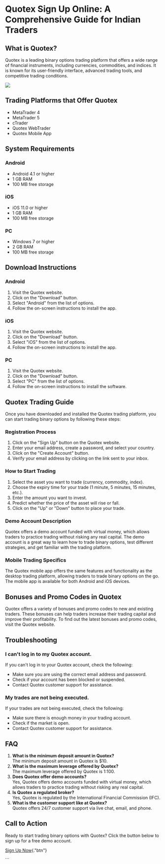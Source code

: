 # Quotex Sign Up Online: A Comprehensive Guide for Indian Traders

## What is Quotex?

Quotex is a leading binary options trading platform that offers a wide
range of financial instruments, including currencies, commodities, and
indices. It is known for its user-friendly interface, advanced trading
tools, and competitive trading conditions.

[![](https://static.quotex.io/files/3_en/300_250.jpg)](https://traff.sbs/brokerqxlid)

## Trading Platforms that Offer Quotex

-   MetaTrader 4
-   MetaTrader 5
-   cTrader
-   Quotex WebTrader
-   Quotex Mobile App

## System Requirements

### Android

-   Android 4.1 or higher
-   1 GB RAM
-   100 MB free storage

### iOS

-   iOS 11.0 or higher
-   1 GB RAM
-   100 MB free storage

### PC

-   Windows 7 or higher
-   2 GB RAM
-   100 MB free storage

## Download Instructions

### Android

1.  Visit the Quotex website.
2.  Click on the "Download" button.
3.  Select "Android" from the list of options.
4.  Follow the on-screen instructions to install the app.

### iOS

1.  Visit the Quotex website.
2.  Click on the "Download" button.
3.  Select "iOS" from the list of options.
4.  Follow the on-screen instructions to install the app.

### PC

1.  Visit the Quotex website.
2.  Click on the "Download" button.
3.  Select "PC" from the list of options.
4.  Follow the on-screen instructions to install the software.

## Quotex Trading Guide

Once you have downloaded and installed the Quotex trading platform, you
can start trading binary options by following these steps:

### Registration Process

1.  Click on the "Sign Up" button on the Quotex website.
2.  Enter your email address, create a password, and select your
    country.
3.  Click on the "Create Account" button.
4.  Verify your email address by clicking on the link sent to your
    inbox.

### How to Start Trading

1.  Select the asset you want to trade (currency, commodity, index).
2.  Choose the expiry time for your trade (1 minute, 5 minutes, 15
    minutes, etc.).
3.  Enter the amount you want to invest.
4.  Predict whether the price of the asset will rise or fall.
5.  Click on the "Up" or "Down" button to place your trade.

### Demo Account Description

Quotex offers a demo account funded with virtual money, which allows
traders to practice trading without risking any real capital. The demo
account is a great way to learn how to trade binary options, test
different strategies, and get familiar with the trading platform.

### Mobile Trading Specifics

The Quotex mobile app offers the same features and functionality as the
desktop trading platform, allowing traders to trade binary options on
the go. The mobile app is available for both Android and iOS devices.

## Bonuses and Promo Codes in Quotex

Quotex offers a variety of bonuses and promo codes to new and existing
traders. These bonuses can help traders increase their trading capital
and improve their profitability. To find out the latest bonuses and
promo codes, visit the Quotex website.

## Troubleshooting

### I can\'t log in to my Quotex account.

If you can\'t log in to your Quotex account, check the following:

-   Make sure you are using the correct email address and password.
-   Check if your account has been blocked or suspended.
-   Contact Quotex customer support for assistance.

### My trades are not being executed.

If your trades are not being executed, check the following:

-   Make sure there is enough money in your trading account.
-   Check if the market is open.
-   Contact Quotex customer support for assistance.

## FAQ

1.  **What is the minimum deposit amount in Quotex?**\
    The minimum deposit amount in Quotex is \$10.
2.  **What is the maximum leverage offered by Quotex?**\
    The maximum leverage offered by Quotex is 1:100.
3.  **Does Quotex offer demo accounts?**\
    Yes, Quotex offers demo accounts funded with virtual money, which
    allows traders to practice trading without risking any real capital.
4.  **Is Quotex a regulated broker?**\
    Yes, Quotex is regulated by the International Financial Commission
    (IFC).
5.  **What is the customer support like at Quotex?**\
    Quotex offers 24/7 customer support via live chat, email, and phone.

## Call to Action

Ready to start trading binary options with Quotex? Click the button
below to sign up for a free demo account.

[Sign Up Now](\%22https://traff.sbs/brokerqxsignup\%22){."btn"}

\`\`\`

